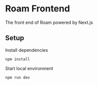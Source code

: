 # Roam Frontend

The front end of Roam powered by Next.js

## Setup

Install dependencies 

```
npm install
```

Start local environment

```
npm run dev
```